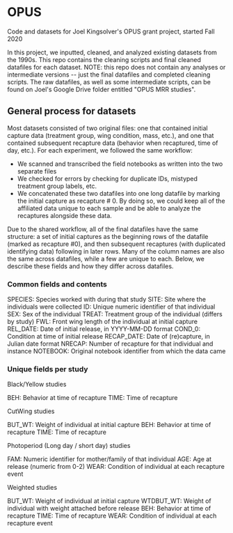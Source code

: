 # OPUS
Code and datasets for Joel Kingsolver's OPUS grant project, started Fall 2020

In this project, we inputted, cleaned, and analyzed existing datasets from the 1990s. This repo contains the cleaning scripts and final cleaned datafiles for each dataset. NOTE: this repo does not contain any analyses or intermediate versions -- just the final datafiles and completed cleaning scripts. The raw datafiles, as well as some intermediate scripts, can be found on Joel's Google Drive folder entitled "OPUS MRR studies". 

## General process for datasets 
Most datasets consisted of two original files: one that contained initial capture data (treatment group, wing condition, mass, etc.), and one that contained subsequent recapture data (behavior when recaptured, time of day, etc.). For each experiment, we followed the same workflow: 

- We scanned and transcribed the field notebooks as written into the two separate files
- We checked for errors by checking for duplicate IDs, mistyped treatment group labels, etc. 
- We concatenated these two datafiles into one long datafile by marking the initial capture as recapture # 0. By doing so, we could keep all of the affiliated data unique to each sample and be able to analyze the recaptures alongside these data. 

Due to the shared workflow, all of the final datafiles have the same structure: a set of initial captures as the beginning rows of the datafile (marked as recapture #0), and then subsequent recaptures (with duplicated identifying data) following in later rows. Many of the column names are also the same across datafiles, while a few are unique to each. Below, we describe these fields and how they differ across datafiles. 

### Common fields and contents

SPECIES: Species worked with during that study 
SITE: Site where the individuals were collected
ID: Unique numeric identifier of that individual 
SEX: Sex of the individual
TREAT: Treatment group of the individual (differs by study)
FWL: Front wing length of the individual at initial capture
REL_DATE: Date of initial release, in YYYY-MM-DD format
COND_0: Condition at time of initial release
RECAP_DATE: Date of (re)capture, in Julian date format
NRECAP: Number of recapture for that individual and instance 
NOTEBOOK: Original notebook identifier from which the data came 


### Unique fields per study

Black/Yellow studies 

BEH: Behavior at time of recapture
TIME: Time of recapture

CutWing studies 

BUT_WT: Weight of individual at initial capture 
BEH: Behavior at time of recapture
TIME: Time of recapture

Photoperiod (Long day / short day) studies 

FAM: Numeric identifier for mother/family of that individual 
AGE: Age at release (numeric from 0-2)
WEAR: Condition of individual at each recapture event

Weighted studies 

BUT_WT: Weight of individual at initial capture 
WTDBUT_WT: Weight of individual with weight attached before release
BEH: Behavior at time of recapture
TIME: Time of recapture
WEAR: Condition of individual at each recapture event




